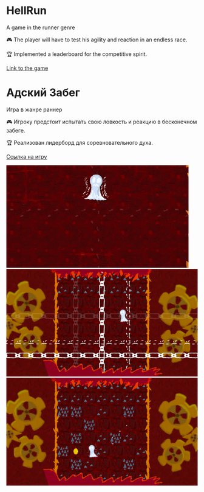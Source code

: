 # HellRun

A game in the runner genre

🎮 The player will have to test his agility and reaction in an endless race.

🏆 Implemented a leaderboard for the competitive spirit.

[Link to the game](https://yandex.ru/games/app/225629?from=github)

# Адский Забег
Игра в жанре раннер

🎮 Игроку предстоит испытать свою ловкость и реакцию в бесконечном забеге.

🏆 Реализован лидерборд для соревновательного духа.

[Ссылка на игру](https://yandex.ru/games/app/225629?from=github)


![](./Promo/HellRunPromoFast.gif)
![](./Promo/screenshot_1.png)
![](./Promo/screenshot_2.png)
